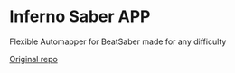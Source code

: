 # Inferno Saber APP

Flexible Automapper for BeatSaber made for any difficulty

[Original repo](https://github.com/fred-brenner/InfernoSaber---BeatSaber-Automapper)
